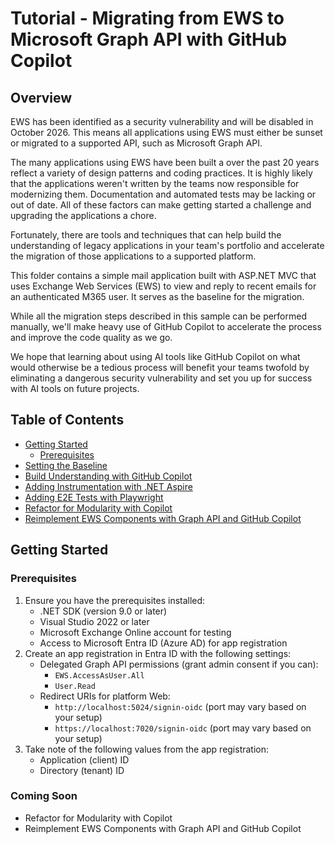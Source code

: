 # Tutorial - Migrating from EWS to Microsoft Graph API with GitHub Copilot

## Overview

EWS has been identified as a security vulnerability and will be disabled in October 2026. This means all applications using EWS must either be sunset or migrated to a supported API, such as Microsoft Graph API.

The many applications using EWS have been built a over the past 20 years reflect a variety of design patterns and coding practices. It is highly likely that the applications weren't written by the teams now responsible for modernizing them. Documentation and automated tests may be lacking or out of date. All of these factors can make getting started a challenge and upgrading the applications a chore.

Fortunately, there are tools and techniques that can help build the understanding of legacy applications in your team's portfolio and accelerate the migration of those applications to a supported platform.

This folder contains a simple mail application built with ASP.NET MVC that uses Exchange Web Services (EWS) to view and reply to recent emails for an authenticated M365 user. It serves as the baseline for the migration.

While all the migration steps described in this sample can be performed manually, we'll make heavy use of GitHub Copilot to accelerate the process and improve the code quality as we go.

We hope that learning about using AI tools like GitHub Copilot on what would otherwise be a tedious process will benefit your teams twofold by eliminating a dangerous security vulnerability and set you up for success with AI tools on future projects.

## Table of Contents

- [Getting Started](#getting-started)
  - [Prerequisites](#prerequisites)
- [Setting the Baseline](./00-Baseline/README.md)
- [Build Understanding with GitHub Copilot](./01-Build_Understanging/README.md)
- [Adding Instrumentation with .NET Aspire](./02-Add_Instrumentation/README.md)
- [Adding E2E Tests with Playwright](./03-Add_Tests/README.md)
- [Refactor for Modularity with Copilot](README.md#coming-soon)
- [Reimplement EWS Components with Graph API and GitHub Copilot](README.md#coming-soon)

## Getting Started

### Prerequisites

1. Ensure you have the prerequisites installed:
   - .NET SDK (version 9.0 or later)
   - Visual Studio 2022 or later
   - Microsoft Exchange Online account for testing
   - Access to Microsoft Entra ID (Azure AD) for app registration
1. Create an app registration in Entra ID with the following settings:
    - Delegated Graph API permissions (grant admin consent if you can):
       - `EWS.AccessAsUser.All`
       - `User.Read`
    - Redirect URIs for platform Web:
       - `http://localhost:5024/signin-oidc` (port may vary based on your setup)
       - `https://localhost:7020/signin-oidc` (port may vary based on your setup)
1. Take note of the following values from the app registration:
   - Application (client) ID
   - Directory (tenant) ID

### Coming Soon

- Refactor for Modularity with Copilot
- Reimplement EWS Components with Graph API and GitHub Copilot